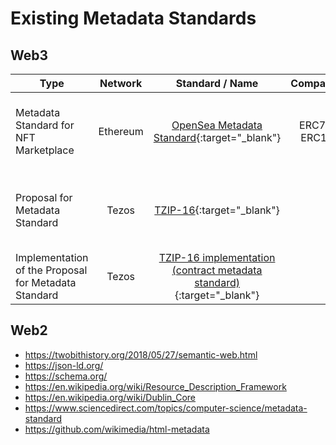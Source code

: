 # Existing Metadata Standards

## Web3

| Type    | Network |  Standard / Name   |   Compatibility   |   Storage    |   Format    |   Comments  |
| ------------- |:-------------:|:-------------:|:-------------:|:-------------:|:-------------:|:-------------:| 
| Metadata Standard for NFT Marketplace | Ethereum |  [OpenSea Metadata Standard](https://docs.opensea.io/docs/metadata-standards){:target="_blank"} |  ERC721 + ERC1155 |  onchain + off-chain via HTTP(S) or IPFS  | | |
| Proposal for Metadata Standard   | Tezos |  [TZIP-16](https://gitlab.com/tzip/tzip/-/blob/master/proposals/tzip-16/tzip-16.md){:target="_blank"}   |      |   onchain + off-chain via HTTP(S) or IPFS    | JSON |   https://medium.com/@TQTezos/contract-metadata-on-tezos-e4c692e2f6ba  |
| Implementation of the Proposal for Metadata Standard   |  Tezos  |  [TZIP-16 implementation (contract metadata standard)](https://gitlab.com/smondet/tezos/-/merge_requests/7){:target="_blank"}  |    |    |    |    |


## Web2

* https://twobithistory.org/2018/05/27/semantic-web.html
* https://json-ld.org/
* https://schema.org/
* https://en.wikipedia.org/wiki/Resource_Description_Framework
* https://en.wikipedia.org/wiki/Dublin_Core
* https://www.sciencedirect.com/topics/computer-science/metadata-standard
* https://github.com/wikimedia/html-metadata
